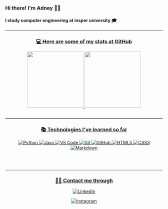 ### Hi there! I'm Adney 👋🏻
#### I study computer engineering at insper university 🎓
<div align="center">
  <a href="https://github.com/Adneycm">
  <hr>
  <h3 align="center">💻 Here are some of my stats at GitHub</h3> 
  <img height="180em" src="https://github-readme-stats.vercel.app/api?username=Adneycm&show_icons=true&theme=gotham&include_all_commits=true&count_private=true"/>
  <img height="180em" src="https://github-readme-stats.vercel.app/api/top-langs/?username=Adneycm&layout=compact&langs_count=7&theme=gotham "/>
</div>
  
<br>
<hr>
<h3 align="center">📚 Technologies I've learned so far</h3> 

<div style="max-width:68rem;" align="center">
 
![Python](https://img.shields.io/badge/python%20-%2314354C.svg?&style=for-the-badge&logo=python&logoColor=white)
![Java](https://img.shields.io/badge/java-%23ED8B00.svg?&style=for-the-badge&logo=java&logoColor=white)
![VS Code](https://img.shields.io/badge/-VS%20Code-007ACC?style=for-the-badge&logo=visual-studio-code&logoColor=ffffff)
![Git](https://img.shields.io/badge/git%20-%23F05033.svg?&style=for-the-badge&logo=git&logoColor=white)
![GitHub](https://img.shields.io/badge/github%20-%23121011.svg?&style=for-the-badge&logo=github&logoColor=white)
![HTML5](https://img.shields.io/badge/html5%20-%23E34F26.svg?&style=for-the-badge&logo=html5&logoColor=white)
![CSS3](https://img.shields.io/badge/css3%20-%231572B6.svg?&style=for-the-badge&logo=css3&logoColor=white)
![Markdown](https://img.shields.io/badge/markdown-%23000000.svg?&style=for-the-badge&logo=markdown&logoColor=white)

</div>

<br>
  
  
<br>
<hr>
<h3 align="center">🤝🏻 Contact me through</h3> 

<div style="max-width:68rem;" align="center">
  
<p align="center" style="max-width: 50rem">
<a href="https://www.linkedin.com/in/adney-costa-moura-7310531b7/" target="_blank"><img src="https://img.shields.io/badge/Adneycm-%230077B5.svg?&style=for-the-badge&logo=linkedin&logoColor=white" alt="LinkedIn"></a>
  
<a href="https://www.instagram.com/adneycosta_/" target="_blank"><img src="https://img.shields.io/badge/Adneycm-%23E4405F.svg?&style=for-the-badge&logo=instagram&logoColor=white" alt="Instagram"></a>


</p>
 


</div>

<br>



